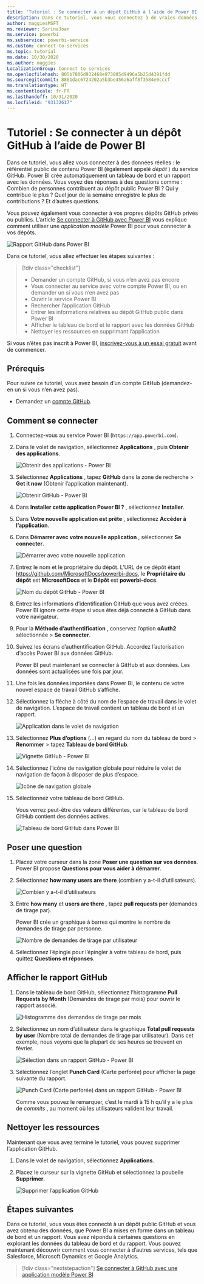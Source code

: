 ```yaml
---
title: 'Tutoriel : Se connecter à un dépôt GitHub à l’aide de Power BI'
description: Dans ce tutoriel, vous vous connectez à de vraies données disponibles dans le service GitHub à l’aide de Power BI, qui crée automatiquement des rapports et des tableaux de bord.
author: maggiesMSFT
ms.reviewer: SarinaJoan
ms.service: powerbi
ms.subservice: powerbi-service
ms.custom: connect-to-services
ms.topic: tutorial
ms.date: 10/30/2020
ms.author: maggies
LocalizationGroup: Connect to services
ms.openlocfilehash: 805b7805d932468e973805d9496a5b25d4391fdd
ms.sourcegitcommit: 8861dac6724202a5b3be456a6aff8f3584e0cccf
ms.translationtype: HT
ms.contentlocale: fr-FR
ms.lasthandoff: 10/31/2020
ms.locfileid: "93132617"
---
```

# <a name="tutorial-connect-to-a-github-repo-with-power-bi"></a>Tutoriel : Se connecter à un dépôt GitHub à l’aide de Power BI
Dans ce tutoriel, vous allez vous connecter à des données réelles : le référentiel public de contenu Power BI (également appelé *dépôt* ) du service GitHub. Power BI crée automatiquement un tableau de bord et un rapport avec les données. Vous voyez des réponses à des questions comme : Combien de personnes contribuent au dépôt public Power BI ? Qui y contribue le plus ? Quel jour de la semaine enregistre le plus de contributions ? Et d’autres questions. 

Vous pouvez également vous connecter à vos propres dépôts GitHub privés ou publics. L’article [Se connecter à GitHub avec Power BI](service-connect-to-github.md) vous explique comment utiliser une *application modèle* Power BI pour vous connecter à vos dépôts.

![Rapport GitHub dans Power BI](media/service-tutorial-connect-to-github/power-bi-github-app-tutorial-punch-card.png)

Dans ce tutoriel, vous allez effectuer les étapes suivantes :

> [!div class="checklist"]
> * Demander un compte GitHub, si vous n’en avez pas encore 
> * Vous connecter au service avec votre compte Power BI, ou en demander un si vous n’en avez pas
> * Ouvrir le service Power BI
> * Rechercher l’application GitHub
> * Entrer les informations relatives au dépôt GitHub public dans Power BI
> * Afficher le tableau de bord et le rapport avec les données GitHub
> * Nettoyer les ressources en supprimant l’application

Si vous n’êtes pas inscrit à Power BI, [inscrivez-vous à un essai gratuit](https://app.powerbi.com/signupredirect?pbi_source=web) avant de commencer.

## <a name="prerequisites"></a>Prérequis

Pour suivre ce tutoriel, vous avez besoin d’un compte GitHub (demandez-en un si vous n’en avez pas). 

- Demandez un [compte GitHub](/contribute/get-started-setup-github).


## <a name="how-to-connect"></a>Comment se connecter
1. Connectez-vous au service Power BI (`https://app.powerbi.com`). 
2. Dans le volet de navigation, sélectionnez **Applications** , puis **Obtenir des applications**.
   
   ![Obtenir des applications - Power BI](media/service-tutorial-connect-to-github/power-bi-github-app-tutorial.png) 

3. Sélectionnez **Applications** , tapez **GitHub** dans la zone de recherche > **Get it now** (Obtenir l’application maintenant).
   
   ![Obtenir GitHub - Power BI](media/service-tutorial-connect-to-github/power-bi-github-app-tutorial-app-source.png) 

4. Dans **Installer cette application Power BI ?** , sélectionnez **Installer**.
5. Dans **Votre nouvelle application est prête** , sélectionnez **Accéder à l’application**.
6. Dans **Démarrer avec votre nouvelle application** , sélectionnez **Se connecter**.

    ![Démarrer avec votre nouvelle application](media/service-tutorial-connect-to-github/power-bi-new-app-connect-get-started.png)

7. Entrez le nom et le propriétaire du dépôt. L’URL de ce dépôt étant https://github.com/MicrosoftDocs/powerbi-docs, le **Propriétaire du dépôt** est **MicrosoftDocs** et le **Dépôt** est **powerbi-docs**. 
   
    ![Nom du dépôt GitHub - Power BI](media/service-tutorial-connect-to-github/power-bi-github-app-tutorial-connect.png)

5. Entrez les informations d’identification GitHub que vous avez créées. Power BI ignore cette étape si vous êtes déjà connecté à GitHub dans votre navigateur. 

6. Pour la **Méthode d’authentification** , conservez l’option **oAuth2** sélectionnée \> **Se connecter**.

7. Suivez les écrans d’authentification GitHub. Accordez l’autorisation d’accès Power BI aux données GitHub.
   
   Power BI peut maintenant se connecter à GitHub et aux données.  Les données sont actualisées une fois par jour.

8. Une fois les données importées dans Power BI, le contenu de votre nouvel espace de travail GitHub s’affiche. 
9. Sélectionnez la flèche à côté du nom de l’espace de travail dans le volet de navigation. L’espace de travail contient un tableau de bord et un rapport. 

    ![Application dans le volet de navigation](media/service-tutorial-connect-to-github/power-bi-github-app-tutorial-left-nav-expanded.png)

10. Sélectionnez **Plus d’options** (...) en regard du nom du tableau de bord > **Renommer** > tapez **Tableau de bord GitHub**.
 
    ![Vignette GitHub - Power BI](media/service-tutorial-connect-to-github/power-bi-github-app-tutorial-left-nav.png) 

8. Sélectionnez l’icône de navigation globale pour réduire le volet de navigation de façon à disposer de plus d’espace.

    ![Icône de navigation globale](media/service-tutorial-connect-to-github/power-bi-global-navigation-icon.png)

10. Sélectionnez votre tableau de bord GitHub.
    
    Vous verrez peut-être des valeurs différentes, car le tableau de bord GitHub contient des données actives.

    ![Tableau de bord GitHub dans Power BI](media/service-tutorial-connect-to-github/power-bi-github-app-tutorial-new-dashboard.png)

    

## <a name="ask-a-question"></a>Poser une question

1. Placez votre curseur dans la zone **Poser une question sur vos données**. Power BI propose **Questions pour vous aider à démarrer**. 

1. Sélectionnez **how many users are there** (combien y a-t-il d’utilisateurs).
 
    ![Combien y a-t-il d’utilisateurs](media/service-tutorial-connect-to-github/power-bi-github-app-tutorial-qna-how-many-users.png)

13. Entre **how many** et **users are there** , tapez **pull requests per** (demandes de tirage par). 

     Power BI crée un graphique à barres qui montre le nombre de demandes de tirage par personne.

    ![Nombre de demandes de tirage par utilisateur](media/service-tutorial-connect-to-github/power-bi-github-app-tutorial-qna-how-many-prs.png)


13. Sélectionnez l’épingle pour l’épingler à votre tableau de bord, puis quittez **Questions et réponses**.

## <a name="view-the-github-report"></a>Afficher le rapport GitHub 

1. Dans le tableau de bord GitHub, sélectionnez l’histogramme **Pull Requests by Month** (Demandes de tirage par mois) pour ouvrir le rapport associé.

    ![Histogramme des demandes de tirage par mois](media/service-tutorial-connect-to-github/power-bi-github-app-tutorial-column-chart.png)

2. Sélectionnez un nom d’utilisateur dans le graphique **Total pull requests by user** (Nombre total de demandes de tirage par utilisateur). Dans cet exemple, nous voyons que la plupart de ses heures se trouvent en février.

    ![Sélection dans un rapport GitHub - Power BI](media/service-tutorial-connect-to-github/power-bi-github-app-tutorial-cross-filter-total-prs.png)

3. Sélectionnez l’onglet **Punch Card** (Carte perforée) pour afficher la page suivante du rapport. 
 
    ![Punch Card (Carte perforée) dans un rapport GitHub - Power BI](media/service-tutorial-connect-to-github/power-bi-github-app-tutorial-tues-3pm.png)

    Comme vous pouvez le remarquer, c’est le mardi à 15 h qu’il y a le plus de *commits* , au moment où les utilisateurs valident leur travail.

## <a name="clean-up-resources"></a>Nettoyer les ressources

Maintenant que vous avez terminé le tutoriel, vous pouvez supprimer l’application GitHub. 

1. Dans le volet de navigation, sélectionnez **Applications**.
2. Placez le curseur sur la vignette GitHub et sélectionnez la poubelle **Supprimer**.

    ![Supprimer l’application GitHub](media/service-tutorial-connect-to-github/power-bi-github-app-tutorial-delete.png)

## <a name="next-steps"></a>Étapes suivantes

Dans ce tutoriel, vous vous êtes connecté à un dépôt public GitHub et vous avez obtenu des données, que Power BI a mises en forme dans un tableau de bord et un rapport. Vous avez répondu à certaines questions en explorant les données du tableau de bord et du rapport. Vous pouvez maintenant découvrir comment vous connecter à d’autres services, tels que Salesforce, Microsoft Dynamics et Google Analytics. 
 
> [!div class="nextstepaction"]
> [Se connecter à GitHub avec une application modèle Power BI](service-connect-to-github.md)
